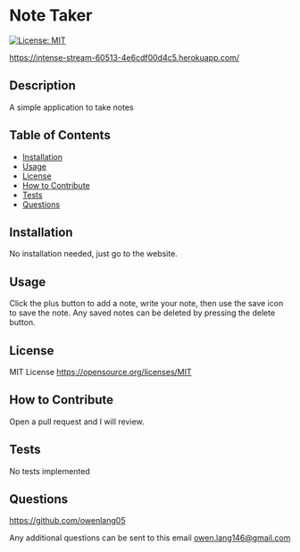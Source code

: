 # Note Taker
[![License: MIT](https://img.shields.io/badge/License-MIT-yellow.svg)](https://opensource.org/licenses/MIT)


https://intense-stream-60513-4e6cdf00d4c5.herokuapp.com/

## Description

A simple application to take notes

## Table of Contents

- [Installation](#installation)
- [Usage](#usage)
- [License](#license)
- [How to Contribute](#how)
- [Tests](#tests)
- [Questions](#questions)

## Installation

No installation needed, just go to the website.

## Usage

Click the plus button to add a note, write your note, then use the save icon to save the note. Any saved notes can be deleted by pressing the delete button.

## License 

MIT License
https://opensource.org/licenses/MIT

## How to Contribute

Open a pull request and I will review.

## Tests

No tests implemented

## Questions

https://github.com/owenlang05

Any additional questions can be sent to this email owen.lang146@gmail.com
